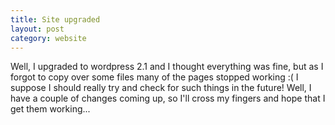 ```yaml
---
title: Site upgraded
layout: post
category: website
---
```

Well, I upgraded to wordpress 2.1 and I thought everything was fine, but as I forgot to copy over some files many of the pages stopped working :( I suppose I should really try and check for such things in the future! Well, I have a couple of changes coming up, so I'll cross my fingers and hope that I get them working...
